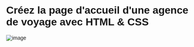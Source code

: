 # Créez la page d'accueil d'une agence de voyage avec HTML & CSS
<style>
body {
    font-family: "Arial", sans-serif;
}
</style>

![image](https://github.com/Arno37/BOOKI/assets/140819974/dc7e8f42-bab2-4fcb-b95e-d62c0b873e22)
